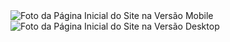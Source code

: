 <img src="https://github.com/llucasgs/project04/assets/87665591/b05510ee-f890-4e6f-833e-6a4c978698cc" alt="Foto da Página Inicial do Site na Versão Mobile">
<img src="https://github.com/llucasgs/project04/assets/87665591/266865e6-2ee0-4ff2-ad27-7e0f27ba5310" alt="Foto da Página Inicial do Site na Versão Desktop">
